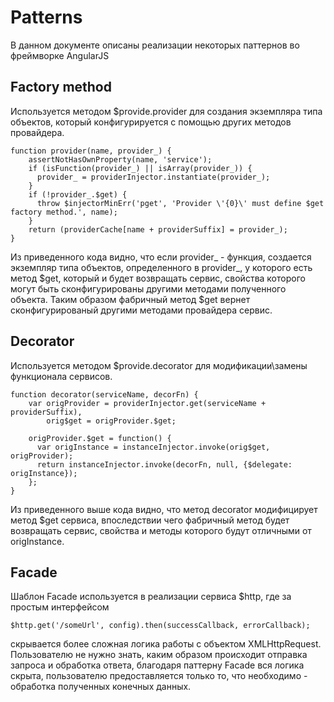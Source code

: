 
# Patterns

В данном документе описаны реализации некоторых паттернов во фреймворке AngularJS

## Factory method
Используется методом $provide.provider для создания экземпляра типа объектов, который конфигурируется с помощью других методов провайдера.

```
function provider(name, provider_) {
    assertNotHasOwnProperty(name, 'service');
    if (isFunction(provider_) || isArray(provider_)) {
      provider_ = providerInjector.instantiate(provider_);
    }
    if (!provider_.$get) {
      throw $injectorMinErr('pget', 'Provider \'{0}\' must define $get factory method.', name);
    }
    return (providerCache[name + providerSuffix] = provider_);
}
```
Из приведенного кода видно, что если provider_ - функция, создается экземпляр типа объектов, определенного в provider_, у которого есть метод $get, который
и будет возвращать сервис, свойства которого могут быть сконфигурированы другими методами полученного объекта. Таким образом фабричный 
метод $get вернет сконфигурированый другими методами провайдера сервис.

## Decorator

Используется методом $provide.decorator для модификации\замены функционала сервисов.
```
function decorator(serviceName, decorFn) {
    var origProvider = providerInjector.get(serviceName + providerSuffix),
        orig$get = origProvider.$get;

    origProvider.$get = function() {
      var origInstance = instanceInjector.invoke(orig$get, origProvider);
      return instanceInjector.invoke(decorFn, null, {$delegate: origInstance});
    };
}
```
Из приведенного выше кода видно, что метод decorator модифицирует метод $get сервиса, впоследствии чего фабричный метод будет возвращать
сервис, свойства и методы которого будут отличными от origInstance.

## Facade

Шаблон Facade используется в реализации сервиса $http, где за простым интерфейсом 
```
$http.get('/someUrl', config).then(successCallback, errorCallback);
```

скрывается более сложная логика работы с объектом XMLHttpRequest. Пользователю не нужно знать, каким образом происходит отправка запроса и обработка
ответа, благодаря паттерну Facade вся логика скрыта, пользователю предоставляется только то, что необходимо - обработка полученных конечных данных.

